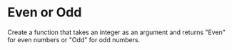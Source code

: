 # Even or Odd
Create a function that takes an integer as an argument and returns "Even" for even numbers or "Odd" for odd numbers.